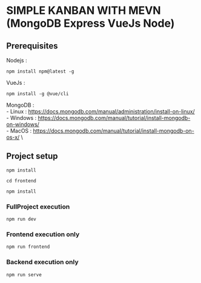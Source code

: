 # SIMPLE KANBAN WITH MEVN (MongoDB Express VueJs Node)


## Prerequisites

Nodejs  : 

```
npm install npm@latest -g
```
VueJs   :
 ```
 npm install -g @vue/cli
 ```

MongoDB : \
        - Linux   : https://docs.mongodb.com/manual/administration/install-on-linux/ \
        - Windows : https://docs.mongodb.com/manual/tutorial/install-mongodb-on-windows/ \
        - MacOS   : https://docs.mongodb.com/manual/tutorial/install-mongodb-on-os-x/ \
        
## Project setup
```
npm install
```
```
cd frontend
```
```
npm install
```

### FullProject execution
```
npm run dev
```

### Frontend execution only
```
npm run frontend
```

### Backend execution only
```
npm run serve
```
